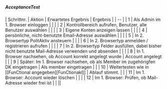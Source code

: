 ##### AcceptanceTest  
| Schrittnr. | Aktion | Erwartetes Ergebnis | Ergebnis |
| -- |
| 1 | Als Admin im 1. Browser einloggen | | |
| 2 | Kontrollbereich aufrufen, Benutzer, alle Benutzer auswählen | | |
| 3 | Eigene Konten anzeigen lassen | | |
| 4 | persönliche, nicht-benutzte Email-Adresse auswählen | | |
| 5 | In 2. Browsertyp PolitAktiv ansteuern | | |
| 6 | In 2. Browsertyp anmelden / registrieren aufrufen | | |
| 7 | In 2. Browsertyp Felder ausfüllen, dabei bisher nicht benutzte Mail-Adresse verwenden und absenden | | |
| 8 | In 1. Browser nachsehen, ob Account korrekt angelegt wurde | Account angelegt | |
| 9 | Später: Im 1. Browser nachsehen, ob als Member im zugehörigfen DK eingetragen | Als member eingetragen | |
| 10 | Weitertesten wie in [[FunCtional angegeben][FunCtionakl]] | Ablauf stimmt. | |
| 11 | Im 1. Browser: Account wieder löschen | | |
| 12 | Im 1. Browser: Prüfen, ob Mail-Adresse wieder frei ist | | ||
